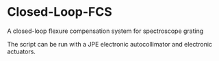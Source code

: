 # Closed-Loop-FCS
A closed-loop flexure compensation system for spectroscope grating

The script can be run with a JPE electronic autocollimator and electronic actuators. 
